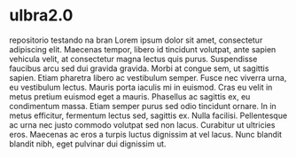 # ulbra2.0
repositorio 
testando na bran
Lorem ipsum dolor sit amet, consectetur adipiscing elit. Maecenas tempor, libero id tincidunt volutpat, ante sapien vehicula velit, at consectetur magna lectus quis purus. Suspendisse faucibus arcu sed dui gravida gravida. Morbi at congue sem, ut sagittis sapien. Etiam pharetra libero ac vestibulum semper. Fusce nec viverra urna, eu vestibulum lectus. Mauris porta iaculis mi in euismod. Cras eu velit in metus pretium euismod eget a mauris. Phasellus ac sagittis ex, eu condimentum massa. Etiam semper purus sed odio tincidunt ornare. In in metus efficitur, fermentum lectus sed, sagittis ex. Nulla facilisi. Pellentesque ac urna nec justo commodo volutpat sed non lacus. Curabitur ut ultricies eros. Maecenas ac eros a turpis luctus dignissim at vel lacus. Nunc blandit blandit nibh, eget pulvinar dui dignissim ut.
